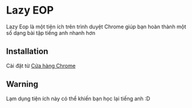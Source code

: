 # Lazy EOP

Lazy Eop là một tiện ích trên trình duyệt Chrome giúp bạn hoàn thành một số dạng bài tập tiếng anh nhanh hơn

## Installation

Cài đặt từ [Cửa hàng Chrome](https://chrome.google.com/webstore/detail/lazy-eop/ennicdokmlbkfpfnoeibddegdjmhcepk)

## Warning

Lạm dụng tiện ích này có thể khiến bạn học lại tiếng anh :D